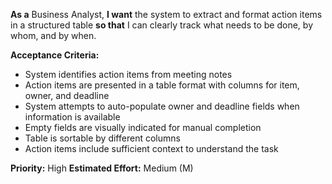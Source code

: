 **As a** Business Analyst, **I want** the system to extract and format action items in a structured table **so that** I can clearly track what needs to be done, by whom, and by when.

**Acceptance Criteria:**
- System identifies action items from meeting notes
- Action items are presented in a table format with columns for item, owner, and deadline
- System attempts to auto-populate owner and deadline fields when information is available
- Empty fields are visually indicated for manual completion
- Table is sortable by different columns
- Action items include sufficient context to understand the task

**Priority:** High
**Estimated Effort:** Medium (M)